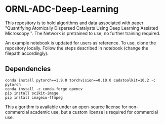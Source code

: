 # ORNL-ADC-Deep-Learning

This repository is to hold algorithms and data associated with paper "Quantifying Atomically Dispersed Catalysts Using Deep Learning Assisted Microscopy
". The Network is pretrained to use, no further training required.

An example notebook is updated for users as reference. To use, clone the repository locally. Follow the steps described in notebook (change the filepath accordingly).

## Dependencies

```
conda install pytorch==1.9.0 torchvision==0.10.0 cudatoolkit=10.2 -c pytorch
conda install -c conda-forge opencv
pip install scikit-image
pip install imageio-ffmpeg
```
This algorithm is available under an open-source license for non-commercial academic use, but a custom license is required for commercial use.

